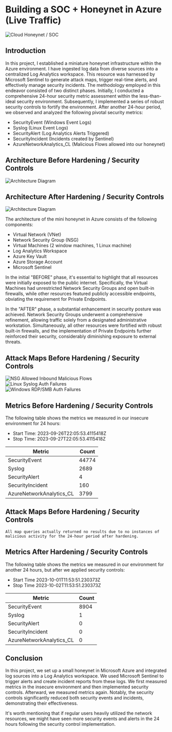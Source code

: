 # Building a SOC + Honeynet in Azure (Live Traffic)
![Cloud Honeynet / SOC](https://imgur.com/1aVjvSZ.png)

## Introduction

In this project, I established a miniature honeynet infrastructure within the Azure environment. I have ingested log data from diverse sources into a centralized Log Analytics workspace. This resource was harnessed by Microsoft Sentinel to generate attack maps, trigger real-time alerts, and effectively manage security incidents. The methodology employed in this endeavor consisted of two distinct phases. Initially, I conducted a comprehensive 24-hour security metric assessment within the less-than-ideal security environment. Subsequently, I implemented a series of robust security controls to fortify the environment. After another 24-hour period, we observed and analyzed the following pivotal security metrics:

- SecurityEvent (Windows Event Logs)
- Syslog (Linux Event Logs)
- SecurityAlert (Log Analytics Alerts Triggered)
- SecurityIncident (Incidents created by Sentinel)
- AzureNetworkAnalytics_CL (Malicious Flows allowed into our honeynet)

## Architecture Before Hardening / Security Controls
![Architecture Diagram](https://i.imgur.com/aBDwnKb.jpg)

## Architecture After Hardening / Security Controls
![Architecture Diagram](https://i.imgur.com/YQNa9Pp.jpg)

The architecture of the mini honeynet in Azure consists of the following components:

- Virtual Network (VNet)
- Network Security Group (NSG)
- Virtual Machines (2 window machines, 1 Linux machine)
- Log Analytics Workspace
- Azure Key Vault
- Azure Storage Account
- Microsoft Sentinel

In the initial "BEFORE" phase, it's essential to highlight that all resources were initially exposed to the public internet. Specifically, the Virtual Machines had unrestricted Network Security Groups and open built-in firewalls, while other resources featured publicly accessible endpoints, obviating the requirement for Private Endpoints.

In the "AFTER" phase, a substantial enhancement in security posture was achieved. Network Security Groups underwent a comprehensive refinement, allowing traffic solely from a designated administrative workstation. Simultaneously, all other resources were fortified with robust built-in firewalls, and the implementation of Private Endpoints further reinforced their security, considerably diminishing exposure to external threats.

## Attack Maps Before Hardening / Security Controls
![NSG Allowed Inbound Malicious Flows](https://imgur.com/Sm7cwWE.png)<br>
![Linux Syslog Auth Failures](https://imgur.com/8aanTeT.png)<br>
![Windows RDP/SMB Auth Failures](https://imgur.com/HWKDfbe.png)<br>

## Metrics Before Hardening / Security Controls

The following table shows the metrics we measured in our insecure environment for 24 hours:

- Start Time: 2023-09-26T22:05:53.4115418Z
- Stop Time:  2023-09-27T22:05:53.4115418Z

| Metric                   | Count
| ------------------------ | -----
| SecurityEvent            | 44774
| Syslog                   | 2689
| SecurityAlert            | 4
| SecurityIncident         | 160
| AzureNetworkAnalytics_CL | 3799

## Attack Maps Before Hardening / Security Controls

```All map queries actually returned no results due to no instances of malicious activity for the 24-hour period after hardening.```

## Metrics After Hardening / Security Controls

The following table shows the metrics we measured in our environment for another 24 hours, but after we applied security controls:

- Start Time 2023-10-01T11:53:51.230373Z
- Stop Time	2023-10-02T11:53:51.230373Z

| Metric                   | Count
| ------------------------ | -----
| SecurityEvent            | 8904
| Syslog                   | 1
| SecurityAlert            | 0
| SecurityIncident         | 0
| AzureNetworkAnalytics_CL | 0

## Conclusion

In this project, we set up a small honeynet in Microsoft Azure and integrated log sources into a Log Analytics workspace. We used Microsoft Sentinel to trigger alerts and create incident reports from these logs. We first measured metrics in the insecure environment and then implemented security controls. Afterward, we measured metrics again. Notably, the security controls significantly reduced both security events and incidents, demonstrating their effectiveness.

It's worth mentioning that if regular users heavily utilized the network resources, we might have seen more security events and alerts in the 24 hours following the security control implementation.
